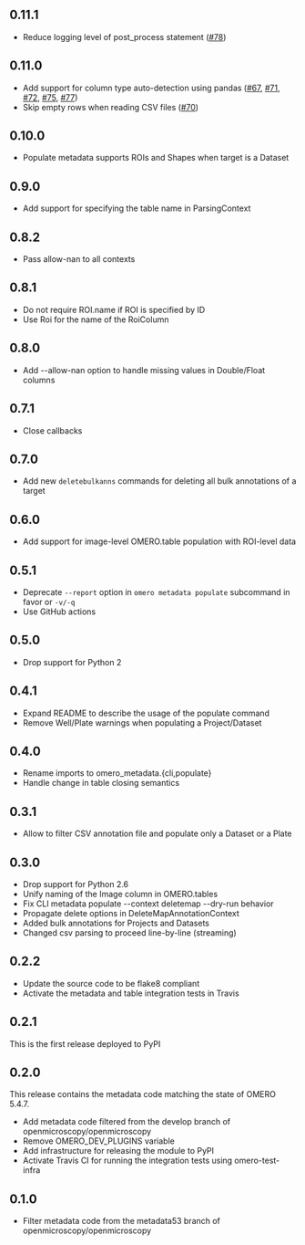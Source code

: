 0.11.1
------

* Reduce logging level of post_process statement ([#78](https://github.com/ome/omero-metadata/pull/78))

0.11.0
------

* Add support for column type auto-detection using pandas ([#67](https://github.com/ome/omero-metadata/pull/67), [#71](https://github.com/ome/omero-metadata/pull/67), [#72](https://github.com/ome/omero-metadata/pull/72), [#75](https://github.com/ome/omero-metadata/pull/75), [#77](https://github.com/ome/omero-metadata/pull/77))
* Skip empty rows when reading CSV files ([#70](https://github.com/ome/omero-metadata/pull/70))

0.10.0
------

* Populate metadata supports ROIs and Shapes when target is a Dataset

0.9.0
-----

* Add support for specifying the table name in ParsingContext

0.8.2
-----

* Pass allow-nan to all contexts

0.8.1
-----

* Do not require ROI.name if ROI is specified by ID
* Use Roi for the name of the RoiColumn

0.8.0
-----

* Add --allow-nan option to handle missing values in Double/Float columns

0.7.1
-----

* Close callbacks

0.7.0
-----

* Add new `deletebulkanns` commands for deleting all bulk annotations of a target

0.6.0
-----

* Add support for image-level OMERO.table population with ROI-level data

0.5.1
-----

* Deprecate `--report` option in `omero metadata populate` subcommand in favor or `-v/-q`
* Use GitHub actions

0.5.0
-----

* Drop support for Python 2

0.4.1
-----

* Expand README to describe the usage of the populate command
* Remove Well/Plate warnings when populating a Project/Dataset

0.4.0
-----

* Rename imports to omero_metadata.{cli,populate}
* Handle change in table closing semantics

0.3.1
-----

* Allow to filter CSV annotation file and populate only a Dataset or a Plate

0.3.0
-----

* Drop support for Python 2.6
* Unify naming of the Image column in OMERO.tables
* Fix CLI metadata populate --context deletemap --dry-run behavior
* Propagate delete options in DeleteMapAnnotationContext
* Added bulk annotations for Projects and Datasets
* Changed csv parsing to proceed line-by-line (streaming)


0.2.2
-----

* Update the source code to be flake8 compliant
* Activate the metadata and table integration tests in Travis

0.2.1
-----

This is the first release deployed to PyPI

0.2.0
-----

This release contains the metadata code matching the state of OMERO 5.4.7.

* Add metadata code filtered from the develop branch of
  openmicroscopy/openmicroscopy
* Remove OMERO_DEV_PLUGINS variable
* Add infrastructure for releasing the module to PyPI
* Activate Travis CI for running the integration tests using omero-test-infra

0.1.0
-----

* Filter metadata code from the metadata53 branch of
  openmicroscopy/openmicroscopy
